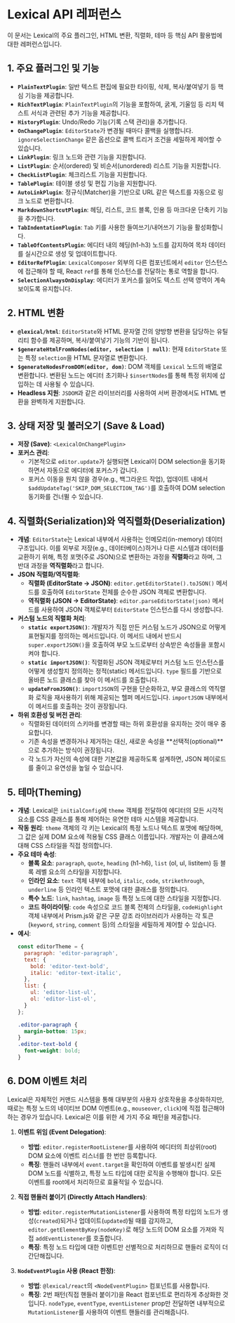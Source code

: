 # Lexical API 레퍼런스

이 문서는 Lexical의 주요 플러그인, HTML 변환, 직렬화, 테마 등 핵심 API 활용법에 대한 레퍼런스입니다.

## 1. 주요 플러그인 및 기능

- **`PlainTextPlugin`**: 일반 텍스트 편집에 필요한 타이핑, 삭제, 복사/붙여넣기 등 핵심 기능을 제공합니다.
- **`RichTextPlugin`**: `PlainTextPlugin`의 기능을 포함하여, 굵게, 기울임 등 리치 텍스트 서식과 관련된 추가 기능을 제공합니다.
- **`HistoryPlugin`**: Undo/Redo 기능(기록 스택 관리)을 추가합니다.
- **`OnChangePlugin`**: `EditorState`가 변경될 때마다 콜백을 실행합니다. `ignoreSelectionChange` 같은 옵션으로 콜백 트리거 조건을 세밀하게 제어할 수 있습니다.
- **`LinkPlugin`**: 링크 노드와 관련 기능을 지원합니다.
- **`ListPlugin`**: 순서(ordered) 및 비순서(unordered) 리스트 기능을 지원합니다.
- **`CheckListPlugin`**: 체크리스트 기능을 지원합니다.
- **`TablePlugin`**: 테이블 생성 및 편집 기능을 지원합니다.
- **`AutoLinkPlugin`**: 정규식(Matcher)을 기반으로 URL 같은 텍스트를 자동으로 링크 노드로 변환합니다.
- **`MarkdownShortcutPlugin`**: 헤딩, 리스트, 코드 블록, 인용 등 마크다운 단축키 기능을 추가합니다.
- **`TabIndentationPlugin`**: `Tab` 키를 사용한 들여쓰기/내어쓰기 기능을 활성화합니다.
- **`TableOfContentsPlugin`**: 에디터 내의 헤딩(h1-h3) 노드를 감지하여 목차 데이터를 실시간으로 생성 및 업데이트합니다.
- **`EditorRefPlugin`**: `LexicalComposer` 외부의 다른 컴포넌트에서 `editor` 인스턴스에 접근해야 할 때, React `ref`를 통해 인스턴스를 전달하는 통로 역할을 합니다.
- **`SelectionAlwaysOnDisplay`**: 에디터가 포커스를 잃어도 텍스트 선택 영역이 계속 보이도록 유지합니다.

## 2. HTML 변환

- **`@lexical/html`**: `EditorState`와 HTML 문자열 간의 양방향 변환을 담당하는 유틸리티 함수를 제공하며, 복사/붙여넣기 기능의 기반이 됩니다.
- **`$generateHtmlFromNodes(editor, selection | null)`**: 현재 `EditorState` 또는 특정 `selection`을 HTML 문자열로 변환합니다.
- **`$generateNodesFromDOM(editor, dom)`**: DOM 객체를 `Lexical` 노드의 배열로 변환합니다. 변환된 노드는 에디터 초기화나 `$insertNodes`를 통해 특정 위치에 삽입하는 데 사용될 수 있습니다.
- **Headless 지원**: `JSDOM`과 같은 라이브러리를 사용하여 서버 환경에서도 HTML 변환을 완벽하게 지원합니다.

## 3. 상태 저장 및 불러오기 (Save & Load)

- **저장 (Save)**: `<LexicalOnChangePlugin>`
- **포커스 관리**:
  - 기본적으로 `editor.update`가 실행되면 Lexical이 DOM selection을 동기화하면서 자동으로 에디터에 포커스가 갑니다.
  - 포커스 이동을 원치 않을 경우(e.g., 백그라운드 작업), 업데이트 내에서 `$addUpdateTag('SKIP_DOM_SELECTION_TAG')`를 호출하여 DOM selection 동기화를 건너뛸 수 있습니다.

## 4. 직렬화(Serialization)와 역직렬화(Deserialization)

- **개념**: `EditorState`는 Lexical 내부에서 사용하는 인메모리(in-memory) 데이터 구조입니다. 이를 외부로 저장(e.g., 데이터베이스)하거나 다른 시스템과 데이터를 교환하기 위해, 특정 포맷(주로 JSON)으로 변환하는 과정을 **직렬화**라고 하며, 그 반대 과정을 **역직렬화**라고 합니다.
- **JSON 직렬화/역직렬화**:
  - **직렬화 (EditorState → JSON)**: `editor.getEditorState().toJSON()` 메서드를 호출하여 `EditorState` 전체를 순수한 JSON 객체로 변환합니다.
  - **역직렬화 (JSON → EditorState)**: `editor.parseEditorState(json)` 메서드를 사용하여 JSON 객체로부터 `EditorState` 인스턴스를 다시 생성합니다.
- **커스텀 노드의 직렬화 처리**:
  - **`static exportJSON()`**: 개발자가 직접 만든 커스텀 노드가 JSON으로 어떻게 표현될지를 정의하는 메서드입니다. 이 메서드 내에서 반드시 `super.exportJSON()`을 호출하여 부모 노드로부터 상속받은 속성들을 포함시켜야 합니다.
  - **`static importJSON()`**: 직렬화된 JSON 객체로부터 커스텀 노드 인스턴스를 어떻게 생성할지 정의하는 정적(static) 메서드입니다. `type` 필드를 기반으로 올바른 노드 클래스를 찾아 이 메서드를 호출합니다.
  - **`updateFromJSON()`**: `importJSON`의 구현을 단순화하고, 부모 클래스의 역직렬화 로직을 재사용하기 위해 제공되는 헬퍼 메서드입니다. `importJSON` 내부에서 이 메서드를 호출하는 것이 권장됩니다.
- **하위 호환성 및 버전 관리**:
  - 직렬화된 데이터의 스키마를 변경할 때는 하위 호환성을 유지하는 것이 매우 중요합니다.
  - 기존 속성을 변경하거나 제거하는 대신, 새로운 속성을 **선택적(optional)**으로 추가하는 방식이 권장됩니다.
  - 각 노드가 자신의 속성에 대한 기본값을 제공하도록 설계하면, JSON 페이로드를 줄이고 유연성을 높일 수 있습니다.

## 5. 테마(Theming)

- **개념**: Lexical은 `initialConfig`에 `theme` 객체를 전달하여 에디터의 모든 시각적 요소를 CSS 클래스를 통해 제어하는 유연한 테마 시스템을 제공합니다.
- **작동 원리**: `theme` 객체의 각 키는 Lexical의 특정 노드나 텍스트 포맷에 해당하며, 그 값은 실제 DOM 요소에 적용될 CSS 클래스 이름입니다. 개발자는 이 클래스에 대해 CSS 스타일을 직접 정의합니다.
- **주요 테마 속성**:
  - **블록 요소**: `paragraph`, `quote`, `heading` (h1-h6), `list` (ol, ul, listitem) 등 블록 레벨 요소의 스타일을 지정합니다.
  - **인라인 요소**: `text` 객체 내부에 `bold`, `italic`, `code`, `strikethrough`, `underline` 등 인라인 텍스트 포맷에 대한 클래스를 정의합니다.
  - **특수 노드**: `link`, `hashtag`, `image` 등 특정 노드에 대한 스타일을 지정합니다.
  - **코드 하이라이팅**: `code` 속성으로 코드 블록 전체의 스타일을, `codeHighlight` 객체 내부에서 Prism.js와 같은 구문 강조 라이브러리가 사용하는 각 토큰(`keyword`, `string`, `comment` 등)의 스타일을 세밀하게 제어할 수 있습니다.
- **예시**:
  ```javascript
  const editorTheme = {
    paragraph: 'editor-paragraph',
    text: {
      bold: 'editor-text-bold',
      italic: 'editor-text-italic',
    },
    list: {
      ul: 'editor-list-ul',
      ol: 'editor-list-ol',
    }
  };
  ```
  ```css
  .editor-paragraph {
    margin-bottom: 15px;
  }
  .editor-text-bold {
    font-weight: bold;
  }
  ```

## 6. DOM 이벤트 처리

Lexical은 자체적인 커맨드 시스템을 통해 대부분의 사용자 상호작용을 추상화하지만, 때로는 특정 노드의 네이티브 DOM 이벤트(e.g., `mouseover`, `click`)에 직접 접근해야 하는 경우가 있습니다. Lexical은 이를 위한 세 가지 주요 패턴을 제공합니다.

1.  **이벤트 위임 (Event Delegation)**:
    - **방법**: `editor.registerRootListener`를 사용하여 에디터의 최상위(root) DOM 요소에 이벤트 리스너를 한 번만 등록합니다.
    - **특징**: 핸들러 내부에서 `event.target`을 확인하여 이벤트를 발생시킨 실제 DOM 노드를 식별하고, 특정 노드 타입에 대한 로직을 수행해야 합니다. 모든 이벤트를 root에서 처리하므로 효율적일 수 있습니다.

2.  **직접 핸들러 붙이기 (Directly Attach Handlers)**:
    - **방법**: `editor.registerMutationListener`를 사용하여 특정 타입의 노드가 생성(`created`)되거나 업데이트(`updated`)될 때를 감지하고, `editor.getElementByKey(nodeKey)`로 해당 노드의 DOM 요소를 가져와 직접 `addEventListener`를 호출합니다.
    - **특징**: 특정 노드 타입에 대한 이벤트만 선별적으로 처리하므로 핸들러 로직이 더 간단해집니다.

3.  **`NodeEventPlugin` 사용 (React 한정)**:
    - **방법**: `@lexical/react`의 `<NodeEventPlugin>` 컴포넌트를 사용합니다.
    - **특징**: 2번 패턴(직접 핸들러 붙이기)을 React 컴포넌트로 편리하게 추상화한 것입니다. `nodeType`, `eventType`, `eventListener` prop만 전달하면 내부적으로 `MutationListener`를 사용하여 이벤트 핸들러를 관리해줍니다. 